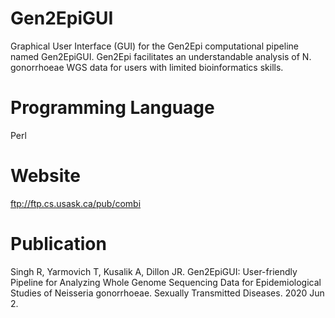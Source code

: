 # Gen2EpiGUI
Graphical User Interface (GUI) for the Gen2Epi computational pipeline named Gen2EpiGUI. Gen2Epi facilitates an understandable analysis of N. gonorrhoeae WGS data for users with limited bioinformatics skills.

# Programming Language

Perl

# Website

ftp://ftp.cs.usask.ca/pub/combi

# Publication
Singh R, Yarmovich T, Kusalik A, Dillon JR. Gen2EpiGUI: User-friendly Pipeline for Analyzing Whole Genome Sequencing Data for Epidemiological Studies of Neisseria gonorrhoeae. Sexually Transmitted Diseases. 2020 Jun 2.
